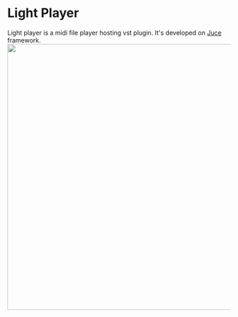 # Light Player
Light player is a midi file player hosting vst plugin. It's developed on [Juce](https://github.com/juce-framework/JUCE) framework.<br>
<img src="https://github.com/ronnnhui/Light-Player/blob/master/sceenshot.png?raw=true" width=600>
